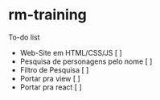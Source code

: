 # rm-training

To-do list
- Web-Site em HTML/CSS/JS [ ]
- Pesquisa de personagens pelo nome [ ]
- Filtro de Pesquisa [ ]
- Portar pra view [ ]
- Portar pra react [ ]
